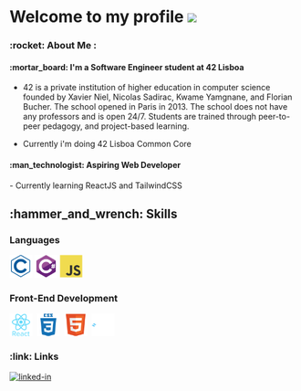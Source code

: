  <h1>
  Welcome to my profile
<img src="https://media.giphy.com/media/hvRJCLFzcasrR4ia7z/giphy.gif" width="30px"/>
</h1>
</div>
<div id="about-me">
<h3>:rocket:	About Me :</h3>
<h4> :mortar_board: I'm a Software Engineer student at 42 Lisboa</h4>

- 42 is a private institution of higher education in computer science founded by Xavier Niel, Nicolas Sadirac, Kwame Yamgnane, and Florian Bucher. The school opened in Paris in 2013. The school does not have any professors and is open 24/7. Students are trained through peer-to-peer pedagogy, and project-based learning.

- Currently i'm doing 42 Lisboa Common Core

<h4> :man_technologist: Aspiring Web Developer</h4>
- Currently learning ReactJS and TailwindCSS
</div>
<div id="tools">
<h2>:hammer_and_wrench: Skills</h2>
<h3> Languages</h3>
    <img src="https://github.com/devicons/devicon/blob/master/icons/c/c-line.svg" title="C" **alt="C" width="40" height="40"/>
    <img src="https://github.com/devicons/devicon/blob/master/icons/csharp/csharp-original.svg" title="C" **alt="C" width="40" height="40"/>
      <img src="https://github.com/devicons/devicon/blob/master/icons/javascript/javascript-original.svg" title="JavaScript" alt="JavaScript" width="40" height="40"/>&nbsp;
    
<h3> Front-End Development</h3>
  <img src="https://github.com/devicons/devicon/blob/master/icons/react/react-original-wordmark.svg" title="React" alt="React" width="40" height="40"/>&nbsp;
  <img src="https://github.com/devicons/devicon/blob/master/icons/css3/css3-plain-wordmark.svg"  title="CSS3" alt="CSS" width="40" height="40"/>&nbsp;
  <img src="https://github.com/devicons/devicon/blob/master/icons/html5/html5-original.svg" title="HTML5" alt="HTML" width="40" height="40"/>&nbsp;
     <img src="https://github.com/devicons/devicon/blob/master/icons/tailwindcss/tailwindcss-original-wordmark.svg" title="TailwindCSS" **alt="TailwindCSS" width="40" height="40"/>
</div>

<h3>:link: Links </h3>
<a href="https://www.linkedin.com/in/francisco-zeferino-5b0971231/" rel="nofollow"><img src="https://camo.githubusercontent.com/c1b58e41b98a889bca12be9902dbfc0ec506e161ae26b8e0460a7b64e661b816/68747470733a2f2f696d672e736869656c64732e696f2f62616467652f4c696e6b65645f496e2d3030373742353f7374796c653d666f722d7468652d6261646765266c6f676f3d4c696e6b6564496e266c6f676f436f6c6f723d7768697465" alt="linked-in" data-canonical-src="https://img.shields.io/badge/Linked_In-0077B5?style=for-the-badge&amp;logo=LinkedIn&amp;logoColor=white" style="max-width: 100%;"></a>
